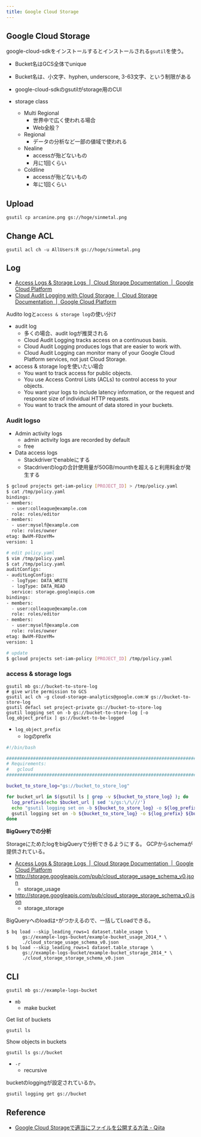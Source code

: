 ```yaml
---
title: Google Cloud Storage
---
```


## Google Cloud Storage
google-cloud-sdkをインストールするとインストールされる`gsutil`を使う。

* Bucket名はGCS全体でunique
* Bucket名は、小文字、hyphen, underscore, 3-63文字、という制限がある
* google-cloud-sdkのgsutilがstorage用のCUI

* storage class
    * Multi Regional
        * 世界中で広く使われる場合
        * Web全般？
    * Regional
        * データの分析など一部の値域で使われる
    * Nealine
        * accessが殆どないもの
        * 月に1回くらい
    * Coldline
        * accessが殆どないもの
        * 年に1回くらい

## Upload

```
gsutil cp arcanine.png gs://hoge/sinmetal.png
```

## Change ACL

```
gsutil acl ch -u AllUsers:R gs://hoge/sinmetal.png
```

## Log
* [Access Logs & Storage Logs  |  Cloud Storage Documentation  |  Google Cloud Platform](https://cloud.google.com/storage/docs/access-logs)
* [Cloud Audit Logging with Cloud Storage  |  Cloud Storage Documentation  |  Google Cloud Platform](https://cloud.google.com/storage/docs/audit-logs)


Audito logと`access & storage log`の使い分け

* audit log
    * 多くの場合、audit logが推奨される
    * Cloud Audit Logging tracks access on a continuous basis.
    * Cloud Audit Logging produces logs that are easier to work with.
    * Cloud Audit Logging can monitor many of your Google Cloud Platform services, not just Cloud Storage.
* access & storage logを使いたい場合
    * You want to track access for public objects.
    * You use Access Control Lists (ACLs) to control access to your objects.
    * You want your logs to include latency information, or the request and response size of individual HTTP requests.
    * You want to track the amount of data stored in your buckets.


### Audit logso
* Admin activity logs
    * admin activity logs are recorded by default
    * free
* Data access logs
    * Stackdriverでenableにする
    * Stacdriverのlogの合計使用量が50GB/mounthを超えると利用料金が発生する


```bash
$ gcloud projects get-iam-policy [PROJECT_ID] > /tmp/policy.yaml
$ cat /tmp/policy.yaml
bindings:
- members:
  - user:colleague@example.com
  role: roles/editor
- members:
  - user:myself@example.com
  role: roles/owner
etag: BwVM-FDzeYM=
version: 1

# edit policy.yaml
$ vim /tmp/policy.yaml
$ cat /tmp/policy.yaml
auditConfigs:
- auditLogConfigs:
  - logType: DATA_WRITE
  - logType: DATA_READ
  service: storage.googleapis.com
bindings:
- members:
  - user:colleague@example.com
  role: roles/editor
- members:
  - user:myself@example.com
  role: roles/owner
etag: BwVM-FDzeYM=
version: 1

# update
$ gcloud projects set-iam-policy [PROJECT_ID] /tmp/policy.yaml
```

### access & storage logs

```
gsutil mb gs://bucket-to-store-log
# give write permission to GCS
gsutil acl ch -g cloud-storage-analytics@google.com:W gs://bucket-to-store-log
gsutil defacl set project-private gs://bucket-to-store-log
gsutil logging set on -b gs://bucket-to-store-log [-o log_object_prefix ] gs://bucket-to-be-logged
```

* `log_object_prefix`
    * logのprefix

```bash
#!/bin/bash

################################################################################
# Requirements:
#   gcloud
################################################################################

bucket_to_store_log="gs://bucket_to_store_log"

for bucket_url in $(gsutil ls | grep -v ${bucket_to_store_log} ); do
  log_prefix=$(echo $bucket_url | sed 's/gs:\/\///')
  echo "gsutil logging set on -b ${bucket_to_store_log} -o ${log_prefix} ${bucket_url}"
  gsutil logging set on -b ${bucket_to_store_log} -o ${log_prefix} ${bucket_url}
done
```

**BigQueryでの分析**

StorageにためたlogをbigQueryで分析できるようにする。
GCPからschemaが提供されている。

* [Access Logs & Storage Logs  |  Cloud Storage Documentation  |  Google Cloud Platform](https://cloud.google.com/storage/docs/access-logs#format)
* http://storage.googleapis.com/pub/cloud_storage_usage_schema_v0.json
    * storage_usage
* http://storage.googleapis.com/pub/cloud_storage_storage_schema_v0.json
    * storage_storage

BigQueryへのloadは`*`がつかえるので、一括してLoadできる。

```
$ bq load --skip_leading_rows=1 dataset.table_usage \
      gs://example-logs-bucket/example-bucket_usage_2014_* \
      ./cloud_storage_usage_schema_v0.json
$ bq load --skip_leading_rows=1 dataset.table_storage \
      gs://example-logs-bucket/example-bucket_storage_2014_* \
      ./cloud_storage_storage_schema_v0.json
```

## CLI


```
gsutil mb gs://example-logs-bucket
```

* `mb`
    * make bucket

Get list of buckets

```
gsutil ls
```

Show objects in buckets

```
gsutil ls gs://bucket
```

* `-r`
    * recursive

bucketのloggingが設定されているか。

```
gsutil logging get gs://bucket
```

## Reference
* [Google Cloud Storageで適当にファイルを公開する方法 - Qiita](http://qiita.com/sinmetal/items/81395ce5fdaeb6e69310)


